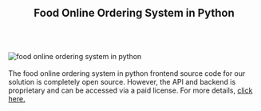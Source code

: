 <h2 style="text-align:center">Food Online Ordering System in Python</h2><br/><br/>

![food online ordering system in python](https://admin.ninjascode.com/wp-content/uploads/2025/repoImages/Hector/24.webp) <br/><br/>The food online ordering system in python frontend source code for our solution is completely open source. However, the API and backend is proprietary and can be accessed via a paid license. For more details, <a href="https://enatega.com/?utm_source=github&utm_medium=repo&utm_campaign=hector-food-online-ordering-system-in-python" target="_blank">click here.</a>
